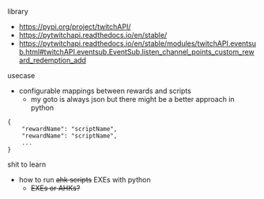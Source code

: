 library
- https://pypi.org/project/twitchAPI/
- https://pytwitchapi.readthedocs.io/en/stable/
- https://pytwitchapi.readthedocs.io/en/stable/modules/twitchAPI.eventsub.html#twitchAPI.eventsub.EventSub.listen_channel_points_custom_reward_redemption_add

usecase
- configurable mappings between rewards and scripts
  - my goto is always json but there might be a better approach in python
```
{ 
    "rewardName": "scriptName",
    "rewardName": "scriptName",
    ...
}
```

shit to learn
- how to run ~~ahk scripts~~ EXEs with python
  - ~~EXEs or AHKs?~~